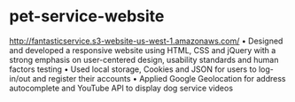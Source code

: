 # pet-service-website
http://fantasticservice.s3-website-us-west-1.amazonaws.com/
•	Designed and developed a responsive website using HTML, CSS and jQuery with a strong emphasis on user-centered design, usability standards and human factors testing
•	Used local storage, Cookies and JSON for users to log-in/out and register their accounts 
•	Applied Google Geolocation for address autocomplete and YouTube API to display dog service videos 
